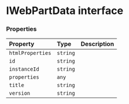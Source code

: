 # IWebPartData interface








### Properties

| Property	   | Type	| Description|
|:-------------|:-------|:-----------|
|`htmlProperties`      | `string` |  |
|`id`      | `string` |  |
|`instanceId`      | `string` |  |
|`properties`      | `any` |  |
|`title`      | `string` |  |
|`version`      | `string` |  |





